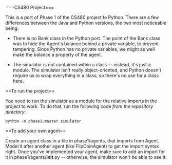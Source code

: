 ===CS480 Project===

This is a port of Phase 1 of the CS480 project to Python. There are a few differences between the Java and Python versions, the two most noticeable being:

- There is no Bank class in the Python port. The point of the Bank class was to hide the Agent's balance behind a private variable, to prevent tampering. Since Python has no private variables, we might as well make the balance a property of the agent.

- The simulator is not contained within a class -- instead, it's just a module. The simulator isn't really object-oriented, and Python doesn't require us to wrap everything in a class, so there's no use for a class here.

==To run the project==

You need to run the simulator as a module for the relative imports in the project to work. To do that, run the following code *from the repository directory*:

    python -m phase1.master.simulator

==To add your own agent==

Create an agent class in a file in phase1/agents, that imports from Agent. Model it after another agent (like FlipCoinAgent) to get the import syntax right. Once you've implemented your agent, make sure to add an import for it in phase1/agents/__init__.py -- otherwise, the simulator won't be able to see it.  